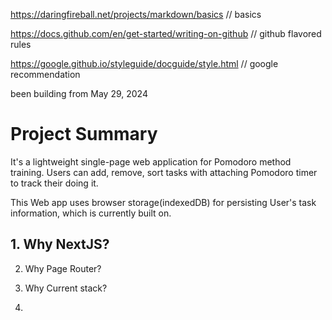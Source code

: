 https://daringfireball.net/projects/markdown/basics
// basics

https://docs.github.com/en/get-started/writing-on-github
// github flavored rules

https://google.github.io/styleguide/docguide/style.html
// google recommendation

been building from May 29, 2024

# Project Summary

It's a lightweight single-page web application for Pomodoro method training.
Users can add, remove, sort tasks with attaching Pomodoro timer to track their doing it.

This Web app uses browser storage(indexedDB) for persisting User's task information, which is currently built on.

## 1. Why NextJS?

2. Why Page Router?

3. Why Current stack?

4.
